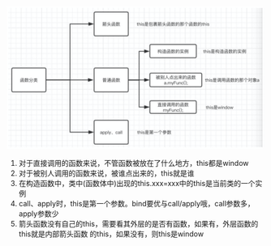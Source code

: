 
![this](./assets/this.png)
1. 对于直接调⽤的函数来说，不管函数被放在了什么地⽅，this都是window
2. 对于被别⼈调⽤的函数来说，被谁点出来的，this就是谁 
3. 在构造函数中，类中(函数体中)出现的this.xxx=xxx中的this是当前类的⼀个实例
4. call、apply时，this是第⼀个参数。bind要优与call/apply哦，call参数多，apply参数少 
5. 箭头函数没有⾃⼰的this，需要看其外层的是否有函数，如果有，外层函数的this就是内部箭头函数 的this，如果没有，则this是window